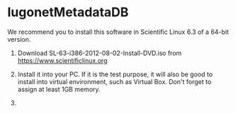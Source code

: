 IugonetMetadataDB
=================

We recommend you to install this software in 
Scientific Linux 6.3 of a 64-bit version.

1. Download SL-63-i386-2012-08-02-Install-DVD.iso from
https://www.scientificlinux.org

2. Install it into your PC. If it is the test purpose, 
it will also be good to install into virtual environment,
such as Virtual Box. Don't forget to assign at least 1GB 
memory.

3.


